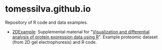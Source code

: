 tomessilva.github.io
====================

Repository of R code and data examples.

 * [2DExample](https://tomessilva.github.io/2DExample): Supplemental material for "[Visualization and differential analysis of protein expression data using R](http://web.archive.org/web/20220311094808/https://sapientia.ualg.pt/bitstream/10400.1/9779/1/manuscript_final.pdf)". Example proteomic dataset (from 2D gel electrophoresis) and R code.
